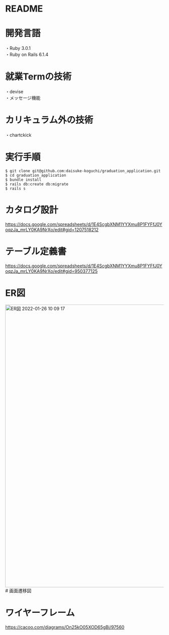 # README

# 開発言語
・Ruby 3.0.1  
・Ruby on Rails 6.1.4  

# 就業Termの技術
・devise  
・メッセージ機能  

# カリキュラム外の技術
・chartckick  

# 実行手順
```
$ git clone git@github.com:daisuke-koguchi/graduation_application.git 
$ cd graduation_application
$ bundle install
$ rails db:create db:migrate 
$ rails s
```
# カタログ設計
https://docs.google.com/spreadsheets/d/1E4ScgbXNM1YYXmu8P1FYFfJ0YoqzJa_mrLY0KA9NrXo/edit#gid=1207518212

# テーブル定義書
https://docs.google.com/spreadsheets/d/1E4ScgbXNM1YYXmu8P1FYFfJ0YoqzJa_mrLY0KA9NrXo/edit#gid=950377125

# ER図
<img width="899" alt="ER図 2022-01-26 10 09 17" src="https://user-images.githubusercontent.com/91811989/151162153-399fed1c-2de5-443f-9789-ac49f81e2177.png">
# 画面遷移図

# ワイヤーフレーム
https://cacoo.com/diagrams/On25kO05XOD65gBi/97560

